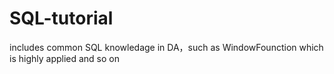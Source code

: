 # SQL-tutorial
includes common SQL knowledage in DA，such as WindowFounction which is highly applied and so on
